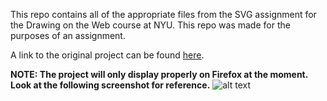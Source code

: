 This repo contains all of the appropriate files from the SVG assignment for the Drawing on the Web course at NYU. This repo was made for the purposes of an assignment.

A link to the original project can be found [here](http://i6.cims.nyu.edu/~ai814/drawing/svg/).

**NOTE: The project will only display properly on Firefox at the moment. Look at the following screenshot for reference.** 
![alt text](svg-screenshot.png "Screenshot of SVG assignment")
